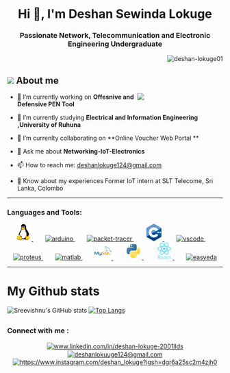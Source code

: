 <h1 align="center">Hi 👋, I'm Deshan Sewinda Lokuge </h1>

<h3 align="center">Passionate Network, Telecommunication and Electronic Engineering  Undergraduate </h3>
<p align="right"> <img src="https://komarev.com/ghpvc/?username=deshan-lokuge01&label=Profile%20views&color=0e75b6&style=flat" alt="deshan-lokuge01" /> </p>

## <picture><img src = "https://github.com/7oSkaaa/7oSkaaa/blob/main/Images/about_me.gif?raw=true" width = 40px></picture> About me

<picture> <img align="right" src="https://github.com/7oSkaaa/7oSkaaa/blob/main/Images/Right_Side.gif?raw=true" width = 200px></picture>

- 🔭 I’m currently working on **Offesnive and Defensive PEN Tool**

- 🌱 I’m currently studying **Electrical and Information Engineering ,University of Ruhuna**

- 👯 I’m currenlty collaborating on **Online Voucher Web Portal **

- 💬 Ask me about **Networking-IoT-Electronics**

- 📫 How to reach me: [deshanlokuge124@gmail.com](mailto:deshanlokuge124@gmail.com)

- 📄 Know about my experiences Former IoT intern at SLT Telecome, Sri Lanka, Colombo

- ---

<h3 align="left">Languages and Tools:</h3>
<p align="center">
  <a href="https://www.linux.org/" target="_blank" rel="noreferrer"> <img src="https://raw.githubusercontent.com/devicons/devicon/master/icons/linux/linux-original.svg" alt="linux" width="40" height="40"/> </a> &nbsp;&nbsp;&nbsp;&nbsp;&nbsp;&nbsp;
  <a href="https://www.arduino.cc/" target="_blank" rel="noreferrer"> <img src="https://cdn.worldvectorlogo.com/logos/arduino-1.svg" alt="arduino" width="40" height="40"/> </a> &nbsp;&nbsp;&nbsp;&nbsp;&nbsp;&nbsp;
  <a href="https://www.netacad.com/courses/packet-tracer" target="_blank" rel="noreferrer"> <img src="https://encrypted-tbn0.gstatic.com/images?q=tbn:ANd9GcTnqGEUjKrfygvyQz0GDF4aB1mDBMMHDzbexzgwmtfuPJ9Bhoye299QhIJUv_d3oZiuGeA&usqp=CAU" alt="packet-tracer" width="40" height="40"/> </a> &nbsp;&nbsp;&nbsp;&nbsp;&nbsp;&nbsp;
  <a href="https://www.w3schools.com/cpp/" target="_blank" rel="noreferrer"> <img src="https://raw.githubusercontent.com/devicons/devicon/master/icons/cplusplus/cplusplus-original.svg" alt="cplusplus" width="40" height="40"/> </a> &nbsp;&nbsp;&nbsp;&nbsp;&nbsp;&nbsp;
  <a href="https://code.visualstudio.com/" target="_blank" rel="noreferrer"> <img src="https://upload.wikimedia.org/wikipedia/commons/9/9a/Visual_Studio_Code_1.35_icon.svg" alt="vscode" width="40" height="40"/> </a> &nbsp;&nbsp;&nbsp;&nbsp;&nbsp;&nbsp;
  <a href="https://www.labcenter.com/" target="_blank" rel="noreferrer"> <img src="https://www.labcenter.com/images/logo.png" alt="proteus" width="40" height="40"/> </a> &nbsp;&nbsp;&nbsp;&nbsp;&nbsp;&nbsp;
  <a href="https://www.mathworks.com/" target="_blank" rel="noreferrer"> <img src="https://upload.wikimedia.org/wikipedia/commons/2/21/Matlab_Logo.png" alt="matlab" width="40" height="40"/> </a> &nbsp;&nbsp;&nbsp;&nbsp;&nbsp;&nbsp;
  <a href="https://www.mysql.com/" target="_blank" rel="noreferrer"> <img src="https://raw.githubusercontent.com/devicons/devicon/master/icons/mysql/mysql-original-wordmark.svg" alt="mysql" width="40" height="40"/> </a> &nbsp;&nbsp;&nbsp;&nbsp;&nbsp;&nbsp;
  <a href="https://www.python.org" target="_blank" rel="noreferrer"> <img src="https://raw.githubusercontent.com/devicons/devicon/master/icons/python/python-original.svg" alt="python" width="40" height="40"/> </a> &nbsp;&nbsp;&nbsp;&nbsp;&nbsp;&nbsp;
  <a href="https://reactjs.org/" target="_blank" rel="noreferrer"> <img src="https://raw.githubusercontent.com/devicons/devicon/master/icons/react/react-original-wordmark.svg" alt="react" width="40" height="40"/> </a> &nbsp;&nbsp;&nbsp;&nbsp;&nbsp;&nbsp;
  <a href="https://easyeda.com/" target="_blank" rel="noreferrer"> <img src="https://encrypted-tbn0.gstatic.com/images?q=tbn:ANd9GcREOGmCZrl488QSz7NV3sJRzvwwYErTzKn2Rw&s" alt="easyeda" width="40" height="40"/> </a>
</p>

---

# My Github stats
![Sreevishnu's GitHub stats](https://github-readme-stats.vercel.app/api?username=Deshan-Lokuge01&hide=issues&show_icons=true&theme=gotham)
[![Top Langs](https://github-readme-stats.vercel.app/api/top-langs/?username=sreevishnu-ux&layout=compact&theme=gotham)](https://github.com/anuraghazra/github-readme-stats)

##
<h3 align="left">Connect with me :</h3>
<p align="center">
<a href="https://www.linkedin.com/in/deshan-lokuge-2001llds/" target="blank"><img align="center" src="https://raw.githubusercontent.com/rahuldkjain/github-profile-readme-generator/master/src/images/icons/Social/linked-in-alt.svg" alt="www.linkedin.com/in/deshan-lokuge-2001llds" height="30" width="40" /></a> <a href="mailto:deshanlokuuge124@gmail.com" target="blank">
  <img align="center" src="https://cdn1.iconfinder.com/data/icons/google-new-logos-1/32/gmail_new_logo-1024.png" alt="deshanlokuuge124@gmail.com" height="30" width="40" /></a> <a href="https://instagram.com/https://www.instagram.com/deshan_lokuge?igsh=dgr6a25sc2m4zjh0" target="blank"><img align="center" src="https://raw.githubusercontent.com/rahuldkjain/github-profile-readme-generator/master/src/images/icons/Social/instagram.svg" alt="https://www.instagram.com/deshan_lokuge?igsh=dgr6a25sc2m4zjh0" height="30" width="40" /></a>
</p>



